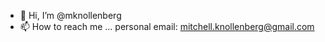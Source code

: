 - 👋 Hi, I’m @mknollenberg
- 📫 How to reach me ...
personal email: mitchell.knollenberg@gmail.com

<!---
mknollenberg/mknollenberg is a ✨ special ✨ repository because its `README.md` (this file) appears on your GitHub profile.
You can click the Preview link to take a look at your changes.
--->
